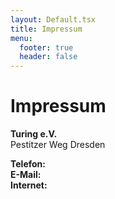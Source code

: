 ```yaml
---
layout: Default.tsx
title: Impressum
menu:
  footer: true
  header: false
---
```


# Impressum

**Turing e.V.**\
Pestitzer Weg
Dresden

**Telefon:** \
**E-Mail:** \
**Internet:**
